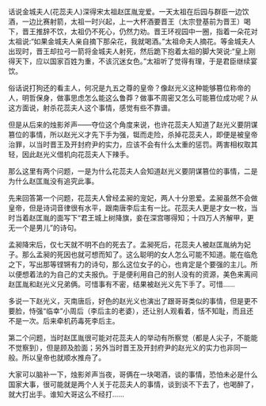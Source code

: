 话说金城夫人(花蕊夫人)深得宋太祖赵匡胤宠爱。一天太祖在后园与群臣一边饮酒，一边比赛射箭，太祖一时兴起，上一大杯酒要晋王（太宗登基前为晋王）喝下，晋王推辞不饮，太祖仍不死心，仍然力劝。晋王环视园中一圈，指着一朵花对太祖说:“如果金城夫人亲自摘下那朵花，我就喝酒。”太祖命夫人摘花。等金城夫人出现时，晋王却拉弓一箭将金城夫人射死，然后跪下抱着太祖的脚大哭说:“皇上刚得天下，应以国家百姓为重，不该沉迷女色。”太祖听了觉得有理，于是君臣继续宴饮。

俗话说打狗还的看主人，何况是九五之尊的皇帝？像赵光义这种能够篡位称帝的人，明哲保身，做事思虑怎么能这么鲁莽？做事不周密又怎么可能篡位成功呢？从这方面说，射杀花蕊夫人这个事情，感觉有些不靠谱。

但是从后来的烛影斧声——夺位这个角度来说，也许花蕊夫人知道了赵光义要阴谋篡位的事情，所以赵光义才先下手为强，铤而走险，杀掉花蕊夫人，即便是被皇帝治罪，以当时晋王及开封府尹的实力，应该不会有什么太重的惩罚。两害相权取其轻，因此赵光义借机向花蕊夫人下辣手。

那么这里有两个问题，一是为什么花蕊夫人会知道赵光义要阴谋篡位的事情，二是为什么赵匡胤没有追究此事。

先来回答第一个问题，花蕊夫人曾经孟昶的宠妃，两人十分恩爱。孟昶虽然不会做皇帝，但是诗词音律很有水平，跟南唐李后主有一比。花蕊夫人更是才女一枚，当时当着赵匡胤的面写下“君王城上树降旗，妾在深宫哪得知；十四万人齐解甲，更无一个是男儿”的诗句。

孟昶降宋后，仅七天就不明不白的死去了。孟昶死后，花蕊夫人被赵匡胤纳为妃子。那么孟昶的死因也就可想而知了。这么聪明的女人怎么可能不知道。能在临危之下，写出那等铿锵有力的诗句，那么这位女子的心，也肯定是个要强的主儿。所以便想着法的为自己的丈夫报仇。于是便利用自己的别人没有的资源，美色来离间赵匡胤和赵光义兄弟俩。可惜事有不密，结果被赵光义先下手了。可惜……

多说一下赵光义，灭南唐后，好色的赵光义也演出了跟哥哥类似的事情，但是更不要脸，恃强“临幸”小周后（李后主的老婆），还让别人观看着，恬不知耻，而且还不是一次。后来牵机药毒死李后主。

第二个问题，当时赵匡胤很可能对花蕊夫人的举动有所察觉（都是人尖子，不能能不觉察到），但是顾及脸面；另外当时晋王及开封府尹的赵光义的实力也非同一般。所以皇帝也就顺水推舟了。

大家可以脑补一下，烛影斧声当夜，哥俩在一块喝酒，谈的事情，恐怕未必是什么国家大事，很可能就是两个人关于花蕊夫人的事情，谈到谈不下去了，也喝醉了，就大打出手。谁知大哥这么不经打……
